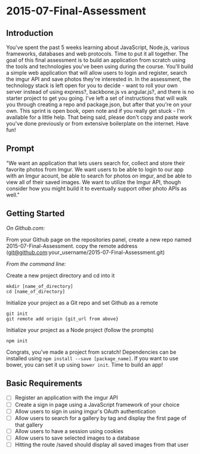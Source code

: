 # 2015-07-Final-Assessment

## Introduction

You've spent the past 5 weeks learning about JavaScript, Node.js, various frameworks, databases and web protocols. Time to put it all together. The goal of this final assessment is to build an application from scratch using the tools and technologies you've been using during the course. You'll build a simple web application that will allow users to login and register, search the imgur API and save photos they're interested in. In the assessment, the technology stack is left open for you to decide - want to roll your own server instead of using express?, backbone.js vs angular.js?, and there is no starter project to get you going. I've left a set of instructions that will walk you through creating a repo and package.json, but after that you're on your own. This sprint is open book, open note and if you really get stuck - I'm available for a little help. That being said, please don't copy and paste work you've done previously or from extensive boilerplate on the internet. Have fun!

## Prompt

"We want an application that lets users search for, collect and store their favorite photos from Imgur. We want users to be able to login to our app with an Imgur acount, be able to search for photos on imgur, and be able to view all of their saved images. We want to utilize the Imgur API, though consider how you might build it to eventually support other photo APIs as well."

## Getting Started

*On Github.com:*
  
  From your Github page on the repositories panel, create a new repo named 2015-07-Final-Assessment.
  copy the remote address (git@github.com:your_username/2015-07-Final-Assessment.git)

*From the command line:*

  Create a new project directory and cd into it
  ```
  mkdir [name_of_directory]
  cd [name_of_directory]
  ```
  
  Initialize your project as a Git repo and set Github as a remote
  ```
  git init
  git remote add origin {git_url from above}
  ```
  
  Initialize your project as a Node project (follow the prompts)
  ```
  npm init
  ```
  
Congrats, you've made a project from scratch! Dependencies can be installed using ```npm install --save [package_name]```. If you want to use bower, you can set it up using ```bower init```. Time to build an app!

## Basic Requirements

  - [ ] Register an application with the imgur API
  - [ ] Create a sign in page using a JavaScript framework of your choice
  - [ ] Allow users to sign in using imgur's OAuth authentication
  - [ ] Allow users to search for a gallery by tag and display the first page of that gallery
  - [ ] Allow users to have a session using cookies
  - [ ] Allow users to save selected images to a database
  - [ ] Hitting the route /saved should display all saved images from that user
